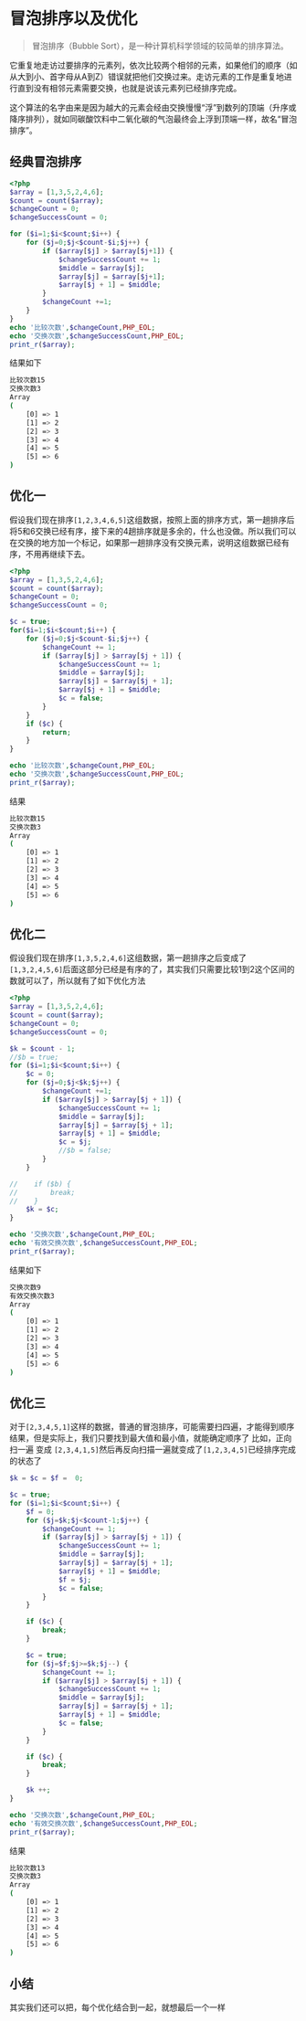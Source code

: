 # 冒泡排序以及优化

> 冒泡排序（Bubble Sort），是一种计算机科学领域的较简单的排序算法。
>  
它重复地走访过要排序的元素列，依次比较两个相邻的元素，如果他们的顺序（如从大到小、首字母从A到Z）错误就把他们交换过来。走访元素的工作是重复地进行直到没有相邻元素需要交换，也就是说该元素列已经排序完成。
>
这个算法的名字由来是因为越大的元素会经由交换慢慢“浮”到数列的顶端（升序或降序排列），就如同碳酸饮料中二氧化碳的气泡最终会上浮到顶端一样，故名“冒泡排序”。

## 经典冒泡排序
``` php
<?php
$array = [1,3,5,2,4,6];
$count = count($array);
$changeCount = 0;
$changeSuccessCount = 0;

for ($i=1;$i<$count;$i++) {
    for ($j=0;$j<$count-$i;$j++) {
        if ($array[$j] > $array[$j+1]) {
            $changeSuccessCount += 1;
            $middle = $array[$j];
            $array[$j] = $array[$j+1];
            $array[$j + 1] = $middle;
        }
        $changeCount +=1;
    }
}
echo '比较次数',$changeCount,PHP_EOL;
echo '交换次数',$changeSuccessCount,PHP_EOL;
print_r($array);
```

结果如下

```bash
比较次数15
交换次数3
Array
(
    [0] => 1
    [1] => 2
    [2] => 3
    [3] => 4
    [4] => 5
    [5] => 6
)

```


## 优化一
假设我们现在排序`[1,2,3,4,6,5]`这组数据，按照上面的排序方式，第一趟排序后将5和6交换已经有序，接下来的4趟排序就是多余的，什么也没做。所以我们可以在交换的地方加一个标记，如果那一趟排序没有交换元素，说明这组数据已经有序，不用再继续下去。

``` php 
<?php
$array = [1,3,5,2,4,6];
$count = count($array);
$changeCount = 0;
$changeSuccessCount = 0;

$c = true;
for($i=1;$i<$count;$i++) {
    for ($j=0;$j<$count-$i;$j++) {
        $changeCount += 1;
        if ($array[$j] > $array[$j + 1]) {
            $changeSuccessCount += 1;
            $middle = $array[$j];
            $array[$j] = $array[$j + 1];
            $array[$j + 1] = $middle;
            $c = false;
        }
    }
    if ($c) {
        return;
    }
}

echo '比较次数',$changeCount,PHP_EOL;
echo '交换次数',$changeSuccessCount,PHP_EOL;
print_r($array);
```

结果

```bash
比较次数15
交换次数3
Array
(
    [0] => 1
    [1] => 2
    [2] => 3
    [3] => 4
    [4] => 5
    [5] => 6
)

```

## 优化二
假设我们现在排序`[1,3,5,2,4,6]`这组数据，第一趟排序之后变成了`[1,3,2,4,5,6]`后面这部分已经是有序的了，其实我们只需要比较1到2这个区间的数就可以了，所以就有了如下优化方法

```php 
<?php
$array = [1,3,5,2,4,6];
$count = count($array);
$changeCount = 0;
$changeSuccessCount = 0;

$k = $count - 1;
//$b = true;
for ($i=1;$i<$count;$i++) {
    $c = 0;
    for ($j=0;$j<$k;$j++) {
        $changeCount +=1;
        if ($array[$j] > $array[$j + 1]) {
            $changeSuccessCount += 1;
            $middle = $array[$j];
            $array[$j] = $array[$j + 1];
            $array[$j + 1] = $middle;
            $c = $j;
            //$b = false;
        }
    }

//    if ($b) {
//        break;
//    }
    $k = $c;
}

echo '交换次数',$changeCount,PHP_EOL;
echo '有效交换次数',$changeSuccessCount,PHP_EOL;
print_r($array);
```

结果如下

```bash 
交换次数9
有效交换次数3
Array
(
    [0] => 1
    [1] => 2
    [2] => 3
    [3] => 4
    [4] => 5
    [5] => 6
)

```

## 优化三
对于`[2,3,4,5,1]`这样的数据，普通的冒泡排序，可能需要扫四遍，才能得到顺序结果，但是实际上，我们只要找到最大值和最小值，就能确定顺序了
比如，正向扫一遍 变成 `[2,3,4,1,5]`然后再反向扫描一遍就变成了`[1,2,3,4,5]`已经排序完成的状态了

```php
$k = $c = $f =  0;

$c = true;
for ($i=1;$i<$count;$i++) {
    $f = 0;
    for ($j=$k;$j<$count-1;$j++) {
        $changeCount += 1;
        if ($array[$j] > $array[$j + 1]) {
            $changeSuccessCount += 1;
            $middle = $array[$j];
            $array[$j] = $array[$j + 1];
            $array[$j + 1] = $middle;
            $f = $j;
            $c = false;
        }
    }

    if ($c) {
        break;
    }

    $c = true;
    for ($j=$f;$j>=$k;$j--) {
        $changeCount += 1;
        if ($array[$j] > $array[$j + 1]) {
            $changeSuccessCount += 1;
            $middle = $array[$j];
            $array[$j] = $array[$j + 1];
            $array[$j + 1] = $middle;
            $c = false;
        }
    }

    if ($c) {
        break;
    }

    $k ++;
}

echo '交换次数',$changeCount,PHP_EOL;
echo '有效交换次数',$changeSuccessCount,PHP_EOL;
print_r($array);
```

结果

```bash
比较次数13
交换次数3
Array
(
    [0] => 1
    [1] => 2
    [2] => 3
    [3] => 4
    [4] => 5
    [5] => 6
)

```

## 小结
其实我们还可以把，每个优化结合到一起，就想最后一个一样